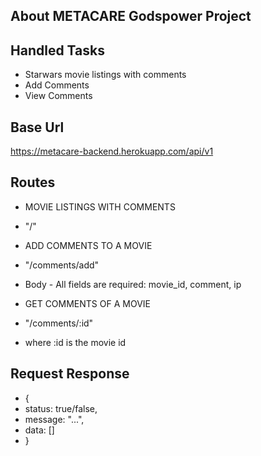 ## About METACARE Godspower Project

## Handled Tasks
 - Starwars movie listings with comments
 - Add Comments
 - View Comments
 
## Base Url
https://metacare-backend.herokuapp.com/api/v1


## Routes

 - MOVIE LISTINGS WITH COMMENTS
 - "/"
 
 - ADD COMMENTS TO A MOVIE
 - "/comments/add"
 - Body - All fields are required: movie_id, comment, ip
 
 - GET COMMENTS OF A MOVIE
 - "/comments/:id" 
 - where :id is the movie id

## Request Response
 - {
 -    status: true/false,
 -    message: "...",
 -    data: []
 - }